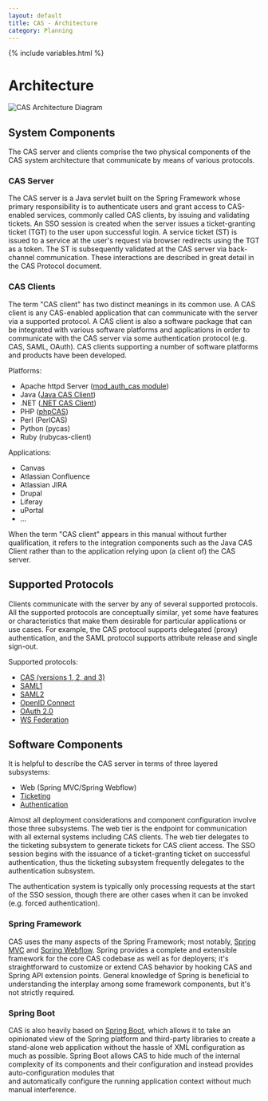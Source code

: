 ```yaml
---
layout: default
title: CAS - Architecture
category: Planning
---
```


{% include variables.html %}

# Architecture

![CAS Architecture Diagram](../images/cas_architecture.png "CAS Architecture Diagram")

## System Components

The CAS server and clients comprise the two physical components of the CAS system architecture that communicate
by means of various protocols.

### CAS Server

The CAS server is a Java servlet built on the Spring Framework whose primary responsibility is to authenticate users
and grant access to CAS-enabled services, commonly called CAS clients, by issuing and validating tickets.
An SSO session is created when the server issues a ticket-granting ticket (TGT) to the user upon successful login.
A service ticket (ST) is issued to a service at the user's request via browser redirects using the TGT as a token.
The ST is subsequently validated at the CAS server via back-channel communication.
These interactions are described in great detail in the CAS Protocol document.


### CAS Clients

The term "CAS client" has two distinct meanings in its common use. A CAS client is any CAS-enabled application that
can communicate with the server via a supported protocol. A CAS client is also a software package that can be
integrated with various software platforms and applications in order to communicate with the CAS server via some
authentication protocol (e.g. CAS, SAML, OAuth). CAS clients supporting a number of software platforms and products
have been developed.

Platforms:

* Apache httpd Server ([mod_auth_cas module](https://github.com/Jasig/mod_auth_cas))
* Java ([Java CAS Client](https://github.com/apereo/java-cas-client))
* .NET ([.NET CAS Client](https://github.com/apereo/dotnet-cas-client))
* PHP ([phpCAS](https://github.com/Jasig/phpCAS))
* Perl (PerlCAS)
* Python (pycas)
* Ruby (rubycas-client)

Applications:

* Canvas
* Atlassian Confluence
* Atlassian JIRA
* Drupal
* Liferay
* uPortal
* ...

When the term "CAS client" appears in this manual without further qualification, it refers to the integration
components such as the Java CAS Client rather than to the application relying upon (a client of) the CAS server.


## Supported Protocols

Clients communicate with the server by any of several supported protocols.  All the supported protocols are
conceptually similar, yet some have features or characteristics that make them desirable for particular 
applications or use cases. For example, the CAS protocol supports delegated (proxy) authentication, and 
the SAML protocol supports attribute release and single sign-out.

Supported protocols:

* [CAS (versions 1, 2, and 3)](../protocol/CAS-Protocol.html)
* [SAML1](../protocol/SAML-v1-Protocol.html)
* [SAML2](../authentication/Configuring-SAML2-Authentication.html)
* [OpenID Connect](../protocol/OIDC-Protocol.html)
* [OAuth 2.0](../protocol/OAuth-Protocol.html)
* [WS Federation](../protocol/WS-Federation-Protocol.html)


## Software Components

It is helpful to describe the CAS server in terms of three layered subsystems:

* Web (Spring MVC/Spring Webflow)
* [Ticketing](../ticketing/Configuring-Ticketing-Components.html)
* [Authentication](../authentication/Configuring-Authentication-Components.html)

Almost all deployment considerations and component configuration involve those three subsystems. 
The web tier is the endpoint for communication with all external systems including CAS clients. 
The web tier delegates to the ticketing subsystem to generate tickets for CAS client access. The 
SSO session begins with the issuance of a ticket-granting ticket on successful authentication, 
thus the ticketing subsystem frequently delegates to the authentication subsystem.

The authentication system is typically only processing requests at the 
start of the SSO session, though there are other cases when it can be invoked (e.g. forced authentication).

### Spring Framework

CAS uses the many aspects of the Spring Framework; most notably,
[Spring MVC](http://docs.spring.io/spring/docs/current/spring-framework-reference/html/mvc.html) and
[Spring Webflow](https://github.com/apereo/spring-webflow). Spring provides a complete and extensible framework for
the core CAS codebase as well as for deployers; it's straightforward to customize or extend CAS behavior by hooking
CAS and Spring API extension points. General knowledge of Spring is beneficial to understanding the interplay among
some framework components, but it's not strictly required. 

### Spring Boot

CAS is also heavily based on [Spring Boot](https://github.com/spring-projects/spring-boot), which 
allows it to take an opinionated view of the Spring platform and third-party libraries to create a stand-alone web 
application without the hassle of XML configuration as much as possible.
Spring Boot allows CAS to hide much of the internal complexity of its 
components and their configuration and instead provides auto-configuration modules that  
and automatically configure the running application context without much manual interference. 
